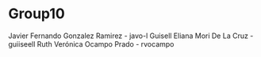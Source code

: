 # Group10
Javier Fernando Gonzalez Ramirez - javo-l
Guisell Eliana Mori De La Cruz - guiiseell
Ruth Verónica Ocampo Prado - rvocampo
